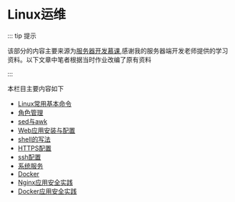 # Linux运维

::: tip 提示

该部分的内容主要来源为[服务器开发慕课](https://mooc.hznu.edu.cn/#/mooc/Server),感谢我的服务器端开发老师提供的学习资料。以下文章中笔者根据当时作业改编了原有资料

:::

本栏目主要内容如下

- [Linux常用基本命令](#)
- [角色管理](#)
- [sed与awk](#)
- [Web应用安装与配置](#)
- [shell的写法](shell.md)
- [HTTPS配置](custom_domain&https.md)
- [ssh配置](ssh.md)
- [系统服务](system-service.md)
- [Docker](#)
- [Nginx应用安全实践](nginx-security.md)
- [Docker应用安全实践](docker-security.md)



